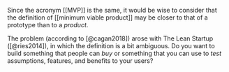 Since the acronym [[MVP]] is the same, it would be wise to consider that the definition of [[minimum viable product]] may be closer to that of a prototype than to a *product*. 

The problem (according to [@cagan2018]) arose with The Lean Startup ([@ries2014]), in which the definition is a bit ambiguous. Do you want to build something that people can *buy* or something that you can use to *test* assumptions, features, and benefits to your users? 